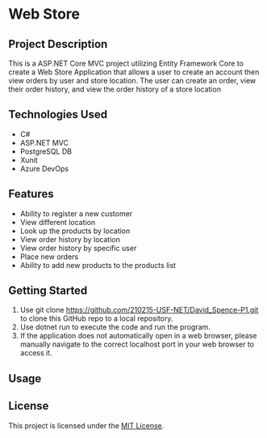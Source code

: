 # Web Store

## Project Description

This is a ASP.NET Core MVC project utilizing Entity Framework Core to create a Web Store Application that allows a user to create an account then view orders by user and store location. The user can create an order, view their order history, and view the order history of a store location

## Technologies Used

- C#
- ASP.NET MVC
- PostgreSQL DB
- Xunit
- Azure DevOps

## Features

- Ability to register a new customer
- View different location
- Look up the products by location
- View order history by location
- View order history by specific user
- Place new orders
- Ability to add new products to the products list

## Getting Started

1. Use git clone https://github.com/210215-USF-NET/David_Spence-P1.git to clone this GitHub repo to a local repository.
2. Use dotnet run to execute the code and run the program.
3. If the application does not automatically open in a web browser, please manually navigate to the correct localhost port in your web browser to access it.

## Usage


## License

This project is licensed under the [MIT License](https://github.com/210215-USF-NET/David_Spence-P1/blob/main/LICENSE).
